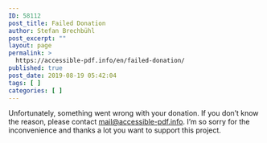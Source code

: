 ```yaml
---
ID: 58112
post_title: Failed Donation
author: Stefan Brechbühl
post_excerpt: ""
layout: page
permalink: >
  https://accessible-pdf.info/en/failed-donation/
published: true
post_date: 2019-08-19 05:42:04
tags: [ ]
categories: [ ]
---
```

Unfortunately, something went wrong with your donation. If you don’t know the reason, please contact [mail@accessible-pdf.info](mailto:mail@accessible-pdf.info). I’m so sorry for the inconvenience and thanks a lot you want to support this project.